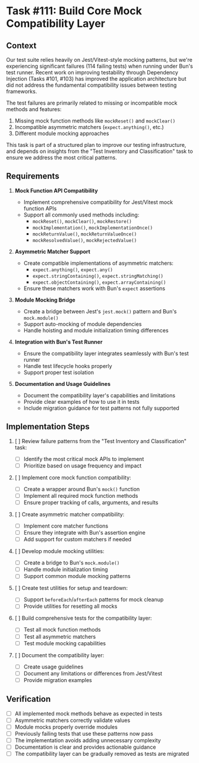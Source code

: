 # Task #111: Build Core Mock Compatibility Layer

## Context

Our test suite relies heavily on Jest/Vitest-style mocking patterns, but we're experiencing significant failures (114 failing tests) when running under Bun's test runner. Recent work on improving testability through Dependency Injection (Tasks #101, #103) has improved the application architecture but did not address the fundamental compatibility issues between testing frameworks.

The test failures are primarily related to missing or incompatible mock methods and features:

1. Missing mock function methods like `mockReset()` and `mockClear()`
2. Incompatible asymmetric matchers (`expect.anything()`, etc.)
3. Different module mocking approaches

This task is part of a structured plan to improve our testing infrastructure, and depends on insights from the "Test Inventory and Classification" task to ensure we address the most critical patterns.

## Requirements

1. **Mock Function API Compatibility**

   - Implement comprehensive compatibility for Jest/Vitest mock function APIs
   - Support all commonly used methods including:
     - `mockReset()`, `mockClear()`, `mockRestore()`
     - `mockImplementation()`, `mockImplementationOnce()`
     - `mockReturnValue()`, `mockReturnValueOnce()`
     - `mockResolvedValue()`, `mockRejectedValue()`

2. **Asymmetric Matcher Support**

   - Create compatible implementations of asymmetric matchers:
     - `expect.anything()`, `expect.any()`
     - `expect.stringContaining()`, `expect.stringMatching()`
     - `expect.objectContaining()`, `expect.arrayContaining()`
   - Ensure these matchers work with Bun's `expect` assertions

3. **Module Mocking Bridge**

   - Create a bridge between Jest's `jest.mock()` pattern and Bun's `mock.module()`
   - Support auto-mocking of module dependencies
   - Handle hoisting and module initialization timing differences

4. **Integration with Bun's Test Runner**

   - Ensure the compatibility layer integrates seamlessly with Bun's test runner
   - Handle test lifecycle hooks properly
   - Support proper test isolation

5. **Documentation and Usage Guidelines**
   - Document the compatibility layer's capabilities and limitations
   - Provide clear examples of how to use it in tests
   - Include migration guidance for test patterns not fully supported

## Implementation Steps

1. [ ] Review failure patterns from the "Test Inventory and Classification" task:

   - [ ] Identify the most critical mock APIs to implement
   - [ ] Prioritize based on usage frequency and impact

2. [ ] Implement core mock function compatibility:

   - [ ] Create a wrapper around Bun's `mock()` function
   - [ ] Implement all required mock function methods
   - [ ] Ensure proper tracking of calls, arguments, and results

3. [ ] Create asymmetric matcher compatibility:

   - [ ] Implement core matcher functions
   - [ ] Ensure they integrate with Bun's assertion engine
   - [ ] Add support for custom matchers if needed

4. [ ] Develop module mocking utilities:

   - [ ] Create a bridge to Bun's `mock.module()`
   - [ ] Handle module initialization timing
   - [ ] Support common module mocking patterns

5. [ ] Create test utilities for setup and teardown:

   - [ ] Support `beforeEach`/`afterEach` patterns for mock cleanup
   - [ ] Provide utilities for resetting all mocks

6. [ ] Build comprehensive tests for the compatibility layer:

   - [ ] Test all mock function methods
   - [ ] Test all asymmetric matchers
   - [ ] Test module mocking capabilities

7. [ ] Document the compatibility layer:
   - [ ] Create usage guidelines
   - [ ] Document any limitations or differences from Jest/Vitest
   - [ ] Provide migration examples

## Verification

- [ ] All implemented mock methods behave as expected in tests
- [ ] Asymmetric matchers correctly validate values
- [ ] Module mocks properly override modules
- [ ] Previously failing tests that use these patterns now pass
- [ ] The implementation avoids adding unnecessary complexity
- [ ] Documentation is clear and provides actionable guidance
- [ ] The compatibility layer can be gradually removed as tests are migrated
